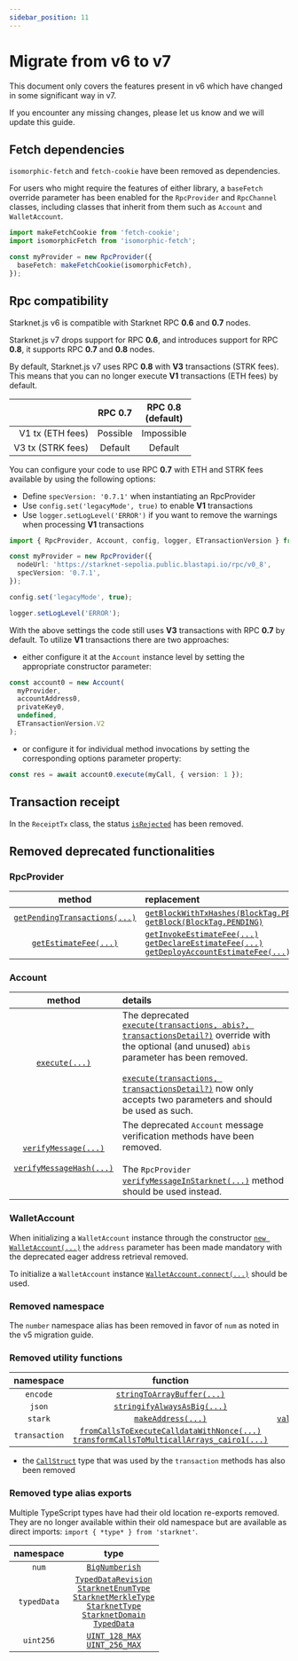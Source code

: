 ```yaml
---
sidebar_position: 11
---
```


# Migrate from v6 to v7

This document only covers the features present in v6 which have changed in some significant way in v7.

If you encounter any missing changes, please let us know and we will update this guide.

## Fetch dependencies

`isomorphic-fetch` and `fetch-cookie` have been removed as dependencies.

For users who might require the features of either library, a `baseFetch` override parameter has been enabled for the `RpcProvider` and `RpcChannel` classes, including classes that inherit from them such as `Account` and `WalletAccount`.

```typescript
import makeFetchCookie from 'fetch-cookie';
import isomorphicFetch from 'isomorphic-fetch';

const myProvider = new RpcProvider({
  baseFetch: makeFetchCookie(isomorphicFetch),
});
```

## Rpc compatibility

Starknet.js v6 is compatible with Starknet RPC **0.6** and **0.7** nodes.

Starknet.js v7 drops support for RPC **0.6**, and introduces support for RPC **0.8**, it supports RPC **0.7** and **0.8** nodes.

By default, Starknet.js v7 uses RPC **0.8** with **V3** transactions (STRK fees). This means that you can no longer execute **V1** transactions (ETH fees) by default.

|                   | RPC 0.7  | RPC 0.8 <br /> (default) |
| ----------------: | :------: | :----------------------: |
|  V1 tx (ETH fees) | Possible |        Impossible        |
| V3 tx (STRK fees) | Default  |         Default          |

You can configure your code to use RPC **0.7** with ETH and STRK fees available by using the following options:

- Define `specVersion: '0.7.1'` when instantiating an RpcProvider
- Use `config.set('legacyMode', true)` to enable **V1** transactions
- Use `logger.setLogLevel('ERROR')` if you want to remove the warnings when processing **V1** transactions

```typescript
import { RpcProvider, Account, config, logger, ETransactionVersion } from 'starknet';

const myProvider = new RpcProvider({
  nodeUrl: 'https://starknet-sepolia.public.blastapi.io/rpc/v0_8',
  specVersion: '0.7.1',
});

config.set('legacyMode', true);

logger.setLogLevel('ERROR');
```

With the above settings the code still uses **V3** transactions with RPC **0.7** by default. To utilize **V1** transactions there are two approaches:

- either configure it at the `Account` instance level by setting the appropriate constructor parameter:

```typescript
const account0 = new Account(
  myProvider,
  accountAddress0,
  privateKey0,
  undefined,
  ETransactionVersion.V2
);
```

- or configure it for individual method invocations by setting the corresponding options parameter property:

```typescript
const res = await account0.execute(myCall, { version: 1 });
```

## Transaction receipt

In the `ReceiptTx` class, the status [`isRejected`](https://starknetjs.com/docs/6.23.1/API/classes/ReceiptTx#isrejected) has been removed.

## Removed deprecated functionalities

### RpcProvider

|                                                     method                                                      | replacement                                                                                                                                                                                                                                                                                                                                                 |
| :-------------------------------------------------------------------------------------------------------------: | :---------------------------------------------------------------------------------------------------------------------------------------------------------------------------------------------------------------------------------------------------------------------------------------------------------------------------------------------------------- |
| [`getPendingTransactions(...)`](https://starknetjs.com/docs/6.23.1/API/classes/Provider#getpendingtransactions) | [`getBlockWithTxHashes(BlockTag.PENDING)`](https://starknetjs.com/docs/6.23.1/API/classes/Provider#getblockwithtxhashes)<br/>[`getBlock(BlockTag.PENDING)`](https://starknetjs.com/docs/6.23.1/API/classes/Provider#getblock)                                                                                                                               |
|         [`getEstimateFee(...)`](https://starknetjs.com/docs/6.23.1/API/classes/Provider#getestimatefee)         | [`getInvokeEstimateFee(...)`](https://starknetjs.com/docs/6.23.1/API/classes/Provider#getinvokeestimatefee)<br/>[`getDeclareEstimateFee(...)`](https://starknetjs.com/docs/6.23.1/API/classes/Provider#getdeclareestimatefee)<br/>[`getDeployAccountEstimateFee(...)`](https://starknetjs.com/docs/6.23.1/API/classes/Provider#getdeployaccountestimatefee) |

### Account

|                                                                                                    method                                                                                                    | details                                                                                                                                                                                                                                                                                                                                                                                                          |
| :----------------------------------------------------------------------------------------------------------------------------------------------------------------------------------------------------------: | :--------------------------------------------------------------------------------------------------------------------------------------------------------------------------------------------------------------------------------------------------------------------------------------------------------------------------------------------------------------------------------------------------------------- |
|                                                               [`execute(...)`](https://starknetjs.com/docs/6.23.1/API/classes/Account#execute)                                                               | The deprecated [`execute(transactions, abis?, transactionsDetail?)`](https://starknetjs.com/docs/6.23.1/API/classes/Account#parameters-20) override with the optional (and unused) `abis` parameter has been removed.<br/><br/> [`execute(transactions, transactionsDetail?)`](https://starknetjs.com/docs/6.23.1/API/classes/Account#parameters-19) now only accepts two parameters and should be used as such. |
| [`verifyMessage(...)`](https://starknetjs.com/docs/6.23.1/API/classes/Account#verifymessage) <br/><br/> [`verifyMessageHash(...)`](https://starknetjs.com/docs/6.23.1/API/classes/Account#verifymessagehash) | The deprecated `Account` message verification methods have been removed. <br/><br/> The `RpcProvider` [`verifyMessageInStarknet(...)`](https://starknetjs.com/docs/6.23.1/API/classes/Provider#verifymessageinstarknet) method should be used instead.                                                                                                                                                           |

### WalletAccount

When initializing a `WalletAccount` instance through the constructor [`new WalletAccount(...)`](https://starknetjs.com/docs/6.23.1/API/classes/WalletAccount#constructor) the `address` parameter has been made mandatory with the deprecated eager address retrieval removed.

To initialize a `WalletAccount` instance [`WalletAccount.connect(...)`](https://starknetjs.com/docs/6.23.1/API/classes/WalletAccount#connect) should be used.

### Removed namespace

The `number` namespace alias has been removed in favor of `num` as noted in the v5 migration guide.

### Removed utility functions

|   namespace   |                                                                                                                                                  function                                                                                                                                                   |                                              replacement                                               |
| :-----------: | :---------------------------------------------------------------------------------------------------------------------------------------------------------------------------------------------------------------------------------------------------------------------------------------------------------: | :----------------------------------------------------------------------------------------------------: |
|   `encode`    |                                                                                                 [`stringToArrayBuffer(...)`](https://starknetjs.com/docs/6.23.1/API/namespaces/encode#stringtoarraybuffer)                                                                                                  |        [`utf8ToArray(...)`](https://starknetjs.com/docs/next/API/namespaces/encode#utf8toarray)        |
|    `json`     |                                                                                                 [`stringifyAlwaysAsBig(...)`](https://starknetjs.com/docs/6.23.1/API/namespaces/json#stringifyalwaysasbig)                                                                                                  |           [`stringify(...)`](https://starknetjs.com/docs/next/API/namespaces/json#stringify)           |
|    `stark`    |                                                                                                          [`makeAddress(...)`](https://starknetjs.com/docs/6.23.1/API/namespaces/stark#makeaddress)                                                                                                          | [`validateAndParseAddress(...)`](https://starknetjs.com/docs/next/API/modules#validateandparseaddress) |
| `transaction` | [`fromCallsToExecuteCalldataWithNonce(...)`](https://starknetjs.com/docs/6.23.1/API/namespaces/transaction#fromcallstoexecutecalldatawithnonce) <br/> [`transformCallsToMulticallArrays_cairo1(...)`](https://starknetjs.com/docs/6.23.1/API/namespaces/transaction#transformcallstomulticallarrays_cairo1) |                                                   /                                                    |

- the [`CallStruct`](https://starknetjs.com/docs/6.23.1/API/interfaces/types.CallStruct) type that was used by the `transaction` methods has also been removed

### Removed type alias exports

Multiple TypeScript types have had their old location re-exports removed. They are no longer available within their old namespace but are available as direct imports: `import { *type* } from 'starknet'`.

|  namespace  |                                                                                                                                                                                                                                                                                                            type                                                                                                                                                                                                                                                                                                             |
| :---------: | :-------------------------------------------------------------------------------------------------------------------------------------------------------------------------------------------------------------------------------------------------------------------------------------------------------------------------------------------------------------------------------------------------------------------------------------------------------------------------------------------------------------------------------------------------------------------------------------------------------------------------: |
|    `num`    |                                                                                                                                                                                                                                                                    [`BigNumberish`](https://starknetjs.com/docs/6.23.1/API/namespaces/num#bignumberish)                                                                                                                                                                                                                                                                     |
| `typedData` | [`TypedDataRevision`](https://starknetjs.com/docs/6.23.1/API/namespaces/typedData#typeddatarevision) <br/> [`StarknetEnumType`](https://starknetjs.com/docs/6.23.1/API/namespaces/typedData#starknetenumtype) <br/> [`StarknetMerkleType`](https://starknetjs.com/docs/6.23.1/API/namespaces/typedData#starknetmerkletype) <br/> [`StarknetType`](https://starknetjs.com/docs/6.23.1/API/namespaces/typedData#starknettype) <br/> [`StarknetDomain`](https://starknetjs.com/docs/6.23.1/API/namespaces/typedData#starknetdomain) <br/> [`TypedData`](https://starknetjs.com/docs/6.23.1/API/namespaces/typedData#typeddata) |
|  `uint256`  |                                                                                                                                                                                                                   [`UINT_128_MAX`](https://starknetjs.com/docs/6.23.1/API/namespaces/uint256#uint_128_max) <br/> [`UINT_256_MAX`](https://starknetjs.com/docs/6.23.1/API/namespaces/uint256#uint_256_max)                                                                                                                                                                                                                   |

